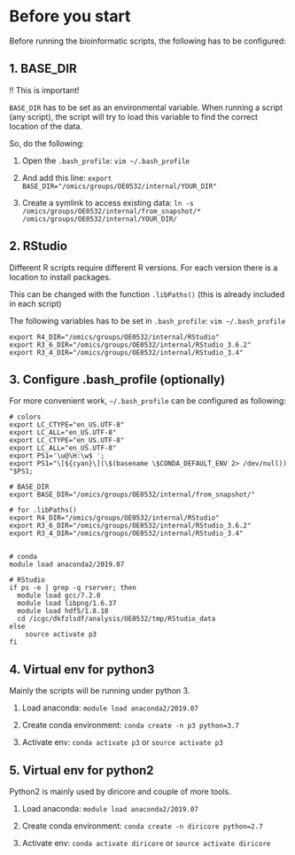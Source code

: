 # Before you start

Before running the bioinformatic scripts, the following has to be configured:

## 1. BASE_DIR

!! This is important!

`BASE_DIR` has to be set as an environmental variable. When running a script (any script), the script will try to load this variable to find the correct location of the data. 

So, do the following:

1. Open the `.bash_profile`: `vim ~/.bash_profile`

2. And add this line: `export BASE_DIR="/omics/groups/OE0532/internal/YOUR_DIR"` 

3. Create a symlink to access existing data: `ln -s /omics/groups/OE0532/internal/from_snapshot/* /omics/groups/OE0532/internal/YOUR_DIR/`

## 2. RStudio

Different R scripts require different R versions. For each version there is a location to install packages. 

This can be changed with the function `.libPaths()` (this is already included in each script)

The following variables has to be set in `.bash_profile`: `vim ~/.bash_profile`

```
export R4_DIR="/omics/groups/OE0532/internal/RStudio"
export R3_6_DIR="/omics/groups/OE0532/internal/RStudio_3.6.2"
export R3_4_DIR="/omics/groups/OE0532/internal/RStudio_3.4"
```

## 3. Configure .bash_profile (optionally)

For more convenient work, `~/.bash_profile` can be configured as following: 

```
# colors
export LC_CTYPE="en_US.UTF-8"
export LC_ALL="en_US.UTF-8"
export LC_CTYPE="en_US.UTF-8"
export LC_ALL="en_US.UTF-8"
export PS1='\u@\H:\w$ ';
export PS1="\[${cyan}\](\$(basename \$CONDA_DEFAULT_ENV 2> /dev/null)) "$PS1;

# BASE_DIR
export BASE_DIR="/omics/groups/OE0532/internal/from_snapshot/"

# for .libPaths()
export R4_DIR="/omics/groups/OE0532/internal/RStudio"
export R3_6_DIR="/omics/groups/OE0532/internal/RStudio_3.6.2"
export R3_4_DIR="/omics/groups/OE0532/internal/RStudio_3.4"


# conda
module load anaconda2/2019.07

# RStudio
if ps -e | grep -q rserver; then
  module load gcc/7.2.0
  module load libpng/1.6.37
  module load hdf5/1.8.18
  cd /icgc/dkfzlsdf/analysis/OE0532/tmp/RStudio_data
else
    source activate p3
fi
```

## 4. Virtual env for python3

Mainly the scripts will be running under python 3.

1. Load anaconda: `module load anaconda2/2019.07`

2. Create conda environment: `conda create -n p3 python=3.7` 

3. Activate env: `conda activate p3` or `source activate p3`

## 5. Virtual env for python2

Python2 is mainly used by diricore and couple of more tools.

1. Load anaconda:  `module load anaconda2/2019.07`

2. Create conda environment: `conda create -n diricore python=2.7` 

3. Activate env: `conda activate diricore` or `source activate diricore`


